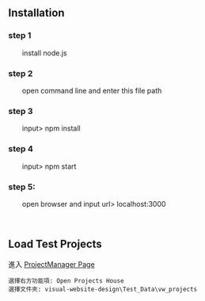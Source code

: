 ## Installation

### step 1
&emsp;&emsp;install node.js

### step 2
&emsp;&emsp;open command line and enter this file path

### step 3
&emsp;&emsp;input> npm install

### step 4
&emsp;&emsp;input> npm start

### step 5:
&emsp;&emsp;open browser and input url> localhost:3000

<br/>

## Load Test Projects
進入 [ProjectManager Page](http://localhost:3000/ProjectManage) 
```
選擇右方功能項: Open Projects House
選擇文件夾: visual-website-design\Test_Data\vw_projects
```